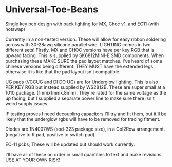 # Universal-Toe-Beans
Single key pcb design with back lighting for MX, Choc v1, and EC11 (with hotswap)


Currently in a non-tested version. These will allow for easy ribbon soldering across with 30-28awg silicone parallel wire. 
LIGHTING comes in two different sets!
Firstly, MX and CHOC versions have per key RGB that is upward facing. This is supplied by SK6812MINI-E SMD components. When purchasing these MAKE SURE the pad layout matches. I've heard of some chinese versions being different. THEY MUST have the extended legs otherwise it is like that the pad layout isn't compatible.

UG pads (VCCUG and DI DO UG) are for Underglow lighting. This is also PER KEY RGB but instead supplied by WS2812B. These are super small at a 1010 package. (1mmx1mmx.8mm). They're rated for the same voltage as the up facing, but I supplied a separate power line to make sure there isn't weird supply issues. 

IF testing proves I need decoupling capacitors I'll try and fit them, but it'll be likely that the underglow rgbs will have to be removed for tracing fitment.

Diodes are 1N4007WS (sod-323 package size), in a Col2Row arrangement. (negative to R pad, positive to switch pad). 

EC-11 pcbs; 
These will be updated but should work currently. 

I'll have all of these on order in small quantities to text and make revisions. USE AT YOUR OWN RISK!
